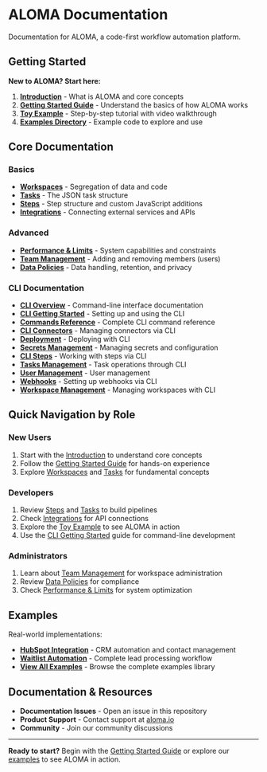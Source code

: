 # ALOMA Documentation

Documentation for ALOMA, a code-first workflow automation platform.

## Getting Started

**New to ALOMA? Start here:**

1. [**Introduction**](../) - What is ALOMA and core concepts
2. [**Getting Started Guide**](getting-started/) - Understand the basics of how ALOMA works
3. [**Toy Example**](getting-started/toy-example.md) - Step-by-step tutorial with video walkthrough
4. [**Examples Directory**](../examples/) - Example code to explore and use

## Core Documentation

### Basics

* [**Workspaces**](getting-started/workspaces.md) - Segregation of data and code
* [**Tasks**](getting-started/tasks.md) - The JSON task structure
* [**Steps**](getting-started/steps.md) - Step structure and custom JavaScript additions
* [**Integrations**](getting-started/integration.md) - Connecting external services and APIs

### Advanced

* [**Performance & Limits**](advanced/limits.md) - System capabilities and constraints
* [**Team Management**](admin/members.md) - Adding and removing members (users)
* [**Data Policies**](policies/data-retention.md) - Data handling, retention, and privacy

### CLI Documentation

* [**CLI Overview**](cli/) - Command-line interface documentation
* [**CLI Getting Started**](cli/cli-getting-started.md) - Setting up and using the CLI
* [**Commands Reference**](cli/commands.md) - Complete CLI command reference
* [**CLI Connectors**](cli/connector.md) - Managing connectors via CLI
* [**Deployment**](cli/deploy.md) - Deploying with CLI
* [**Secrets Management**](cli/secret.md) - Managing secrets and configuration
* [**CLI Steps**](cli/step.md) - Working with steps via CLI
* [**Tasks Management**](cli/task.md) - Task operations through CLI
* [**User Management**](cli/user.md) - User management
* [**Webhooks**](cli/webhook.md) - Setting up webhooks via CLI
* [**Workspace Management**](cli/workspace.md) - Managing workspaces with CLI

## Quick Navigation by Role

### New Users

1. Start with the [Introduction](../) to understand core concepts
2. Follow the [Getting Started Guide](getting-started/) for hands-on experience
3. Explore [Workspaces](getting-started/workspaces.md) and [Tasks](getting-started/tasks.md) for fundamental concepts

### Developers

1. Review [Steps](getting-started/steps.md) and [Tasks](getting-started/tasks.md) to build pipelines
2. Check [Integrations](getting-started/integration.md) for API connections
3. Explore the [Toy Example](getting-started/toy-example.md) to see ALOMA in action
4. Use the [CLI Getting Started](cli/cli-getting-started.md) guide for command-line development

### Administrators

1. Learn about [Team Management](admin/members.md) for workspace administration
2. Review [Data Policies](policies/data-retention.md) for compliance
3. Check [Performance & Limits](advanced/limits.md) for system optimization

## Examples

Real-world implementations:

* [**HubSpot Integration**](../examples/hubspot.md) - CRM automation and contact management
* [**Waitlist Automation**](../examples/waitlist_automation/) - Complete lead processing workflow
* [**View All Examples**](../examples/) - Browse the complete examples library

## Documentation & Resources

* **Documentation Issues** - Open an issue in this repository
* **Product Support** - Contact support at [aloma.io](https://aloma.io/)
* **Community** - Join our community discussions

***

**Ready to start?** Begin with the [Getting Started Guide](getting-started.md) or explore our [examples](../examples/) to see ALOMA in action.
